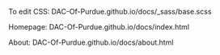 To edit CSS: DAC-Of-Purdue.github.io/docs/_sass/base.scss

Homepage: DAC-Of-Purdue.github.io/docs/index.html

About: DAC-Of-Purdue.github.io/docs/about.html
